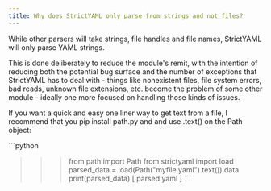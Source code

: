 ```yaml
---
title: Why does StrictYAML only parse from strings and not files?
---
```


While other parsers will take strings, file handles and file names,
StrictYAML will only parse YAML strings.

This is done deliberately to reduce the module's remit, with the
intention of reducing both the potential bug surface and the number
of exceptions that StrictYAML has to deal with - things like
nonexistent files, file system errors, bad reads, unknown file
extensions, etc. become the problem of some other module - ideally
one more focused on handling those kinds of issues.

If you want a quick and easy one liner way to get text from a file,
I recommend that you pip install path.py and and use .text() on the
Path object:

´´´python
>>> from path import Path
>>> from strictyaml import load
>>> parsed_data = load(Path("myfile.yaml").text()).data
>>> print(parsed_data)
[ parsed yaml ]
´´´

